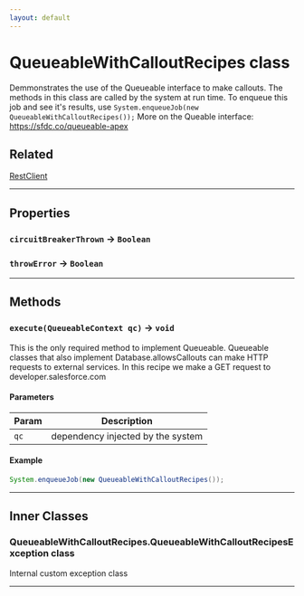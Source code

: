 ```yaml
---
layout: default
---
```

# QueueableWithCalloutRecipes class

Demmonstrates the use of the Queueable interface to make callouts. The methods in this class are called by the system at run time. To enqueue this job and see it&apos;s results, use `System.enqueueJob(new QueueableWithCalloutRecipes());` More on the Queable interface: https://sfdc.co/queueable-apex

## Related

[RestClient](https://github.com/trailheadapps/apex-recipes/wiki/RestClient.md)

---
## Properties

### `circuitBreakerThrown` → `Boolean`

### `throwError` → `Boolean`

---
## Methods
### `execute(QueueableContext qc)` → `void`

This is the only required method to implement Queueable. Queueable classes that also implement Database.allowsCallouts can make HTTP requests to external services. In this recipe we make a GET request to developer.salesforce.com

#### Parameters

| Param | Description |
| ----- | ----------- |
|`qc` |  dependency injected by the system |

#### Example
```java
System.enqueueJob(new QueueableWithCalloutRecipes());
```

---
## Inner Classes

### QueueableWithCalloutRecipes.QueueableWithCalloutRecipesException class

Internal custom exception class

---
